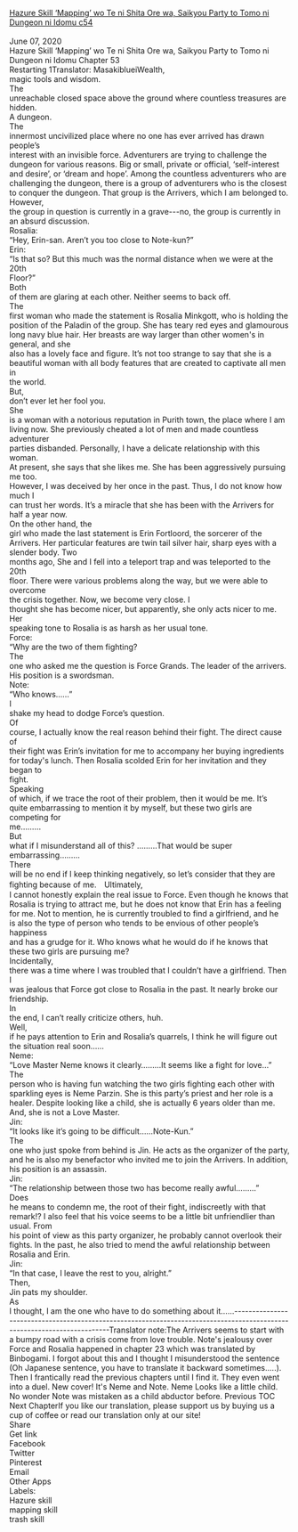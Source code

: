 [Hazure Skill ‘Mapping’ wo Te ni Shita Ore wa, Saikyou Party to Tomo ni Dungeon ni Idomu c54](https://masakiblueitranslation.blogspot.com/2020/06/hazure-skill-mapping-wo-te-ni-shita-ore.html)
<br/><br/>
June 07, 2020<br/>
Hazure Skill ‘Mapping’ wo Te ni Shita Ore wa, Saikyou Party to Tomo ni Dungeon ni Idomu Chapter 53<br/>
Restarting 1Translator: MasakiblueiWealth,<br/>
magic tools and wisdom.<br/>
The<br/>
unreachable closed space above the ground where countless treasures are hidden.<br/>
A dungeon.<br/>
The<br/>
innermost uncivilized place where no one has ever arrived has drawn people’s<br/>
interest with an invisible force. Adventurers are trying to challenge the<br/>
dungeon for various reasons. Big or small, private or official, ‘self-interest<br/>
and desire’, or ‘dream and hope’. Among the countless adventurers who are<br/>
challenging the dungeon, there is a group of adventurers who is the closest<br/>
to conquer the dungeon. That group is the Arrivers, which I am belonged to.<br/>
However,<br/>
the group in question is currently in a grave---no, the group is currently in<br/>
an absurd discussion. <br/>
Rosalia:<br/>
“Hey, Erin-san. Aren’t you too close to Note-kun?”<br/>
Erin:<br/>
“Is that so? But this much was the normal distance when we were at the 20th<br/>
Floor?”<br/>
Both<br/>
of them are glaring at each other. Neither seems to back off.<br/>
The<br/>
first woman who made the statement is Rosalia Minkgott, who is holding the<br/>
position of the Paladin of the group. She has teary red eyes and glamourous<br/>
long navy blue hair. Her breasts are way larger than other women's in general, and she<br/>
also has a lovely face and figure. It’s not too strange to say that she is a<br/>
beautiful woman with all body features that are created to captivate all men in<br/>
the world.<br/>
But,<br/>
don’t ever let her fool you.<br/>
She<br/>
is a woman with a notorious reputation in Purith town, the place where I am<br/>
living now. She previously cheated a lot of men and made countless adventurer<br/>
parties disbanded. Personally, I have a delicate relationship with this woman.<br/>
At present, she says that she likes me. She has been aggressively pursuing me too.<br/>
However, I was deceived by her once in the past. Thus, I do not know how much I<br/>
can trust her words. It’s a miracle that she has been with the Arrivers for half a year now.<br/>
On the other hand, the<br/>
girl who made the last statement is Erin Fortloord, the sorcerer of the<br/>
Arrivers. Her particular features are twin tail silver hair, sharp eyes with a<br/>
slender body. Two<br/>
months ago, She and I fell into a teleport trap and was teleported to the 20th<br/>
floor. There were various problems along the way, but we were able to overcome<br/>
the crisis together. Now, we become very close. I<br/>
thought she has become nicer, but apparently, she only acts nicer to me. Her<br/>
speaking tone to Rosalia is as harsh as her usual tone.<br/>
Force:<br/>
“Why are the two of them fighting? <br/>
The<br/>
one who asked me the question is Force Grands. The leader of the arrivers.<br/>
His position is a swordsman. <br/>
Note:<br/>
“Who knows……”<br/>
I<br/>
shake my head to dodge Force’s question.<br/>
Of<br/>
course, I actually know the real reason behind their fight. The direct cause of<br/>
their fight was Erin’s invitation for me to accompany her buying ingredients<br/>
for today's lunch. Then Rosalia scolded Erin for her invitation and they began to<br/>
fight.<br/>
Speaking<br/>
of which, if we trace the root of their problem, then it would be me. It’s<br/>
quite embarrassing to mention it by myself, but these two girls are competing for<br/>
me………<br/>
But<br/>
what if I misunderstand all of this? ………That would be super embarrassing………<br/>
There<br/>
will be no end if I keep thinking negatively, so let’s consider that they are<br/>
fighting because of me.　Ultimately,<br/>
I cannot honestly explain the real issue to Force. Even though he knows that<br/>
Rosalia is trying to attract me, but he does not know that Erin has a feeling<br/>
for me. Not to mention, he is currently troubled to find a girlfriend, and he<br/>
is also the type of person who tends to be envious of other people’s happiness<br/>
and has a grudge for it. Who knows what he would do if he knows that<br/>
these two girls are pursuing me?<br/>
Incidentally,<br/>
there was a time where I was troubled that I couldn’t have a girlfriend. Then I<br/>
was jealous that Force got close to Rosalia in the past. It nearly broke our<br/>
friendship.<br/>
In<br/>
the end, I can’t really criticize others, huh.<br/>
Well,<br/>
if he pays attention to Erin and Rosalia’s quarrels, I think he will figure out<br/>
the situation real soon……<br/>
Neme:<br/>
“Love Master Neme knows it clearly………It seems like a fight for love…”<br/>
The<br/>
person who is having fun watching the two girls fighting each other with<br/>
sparkling eyes is Neme Parzin. She is this party’s priest and her role is a<br/>
healer. Despite looking like a child, she is actually 6 years older than me.<br/>
And, she is not a Love Master. <br/>
Jin:<br/>
“It looks like it’s going to be difficult……Note-Kun.”<br/>
The<br/>
one who just spoke from behind is Jin. He acts as the organizer of the party,<br/>
and he is also my benefactor who invited me to join the Arrivers. In addition,<br/>
his position is an assassin. <br/>
Jin:<br/>
“The relationship between those two has become really awful………”<br/>
Does<br/>
he means to condemn me, the root of their fight, indiscreetly with that remark!? I also feel that his voice seems to be a little bit unfriendlier than usual. From<br/>
his point of view as this party organizer, he probably cannot overlook their<br/>
fights. In the past, he also tried to mend the awful relationship between<br/>
Rosalia and Erin.<br/>
Jin:<br/>
“In that case, I leave the rest to you, alright.”<br/>
Then,<br/>
Jin pats my shoulder.<br/>
As<br/>
I thought, I am the one who have to do something about it……-------------------------------------------------------------------------------------------------------------------------Translator note:The Arrivers seems to start with a bumpy road with a crisis come from love trouble. Note's jealousy over Force and Rosalia happened in chapter 23 which was translated by Binbogami. I forgot about this and I thought I misunderstood the sentence (Oh Japanese sentence, you have to translate it backward sometimes.....). Then I frantically read the previous chapters until I find it. They even went into a duel. New cover! It's Neme and Note. Neme Looks like a little child. No wonder Note was mistaken as a child abductor before. Previous TOC  Next ChapterIf you like our translation, please support us by buying us a cup of coffee or read our translation only at our site!<br/>
Share<br/>
Get link<br/>
Facebook<br/>
Twitter<br/>
Pinterest<br/>
Email<br/>
Other Apps<br/>
Labels:<br/>
Hazure skill<br/>
mapping skill<br/>
trash skill<br/>
